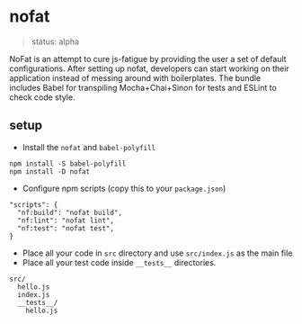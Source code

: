 # nofat

> status: alpha

NoFat is an attempt to cure js-fatigue by providing the user a set of default configurations. After setting up nofat, developers can start working on their application instead of messing around with boilerplates. The bundle includes Babel for transpiling Mocha+Chai+Sinon for tests and ESLint to check code style.

## setup

 - Install the `nofat` and `babel-polyfill`

```
npm install -S babel-polyfill
npm install -D nofat
```

 - Configure npm scripts (copy this to your `package.json`)

```
"scripts": {
  "nf:build": "nofat build",
  "nf:lint": "nofat lint",
  "nf:test": "nofat test",
}
```

- Place all your code in `src` directory and use `src/index.js` as the main file
- Place all your test code inside `__tests__` directories.

```
src/
  hello.js
  index.js
  __tests__/
    hello.js
```
